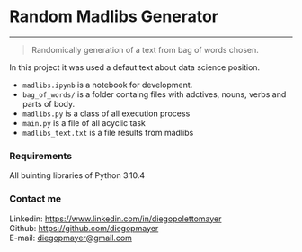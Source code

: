 # Random Madlibs Generator
______________________________________________
> Randomically generation of a text from bag of words chosen.

In this project it was used a defaut text about data science position.

* `madlibs.ipynb` is a notebook for development.
* `bag_of_words/` is a folder containg files with adctives, nouns, verbs and parts of body.
* `madlibs.py` is a class of all execution process
* `main.py` is a file of all acyclic task
* `madlibs_text.txt` is a file results from madlibs 

### Requirements

All buinting libraries of Python 3.10.4

### Contact me 

Linkedin: https://www.linkedin.com/in/diegopolettomayer <br>
Github: https://github.com/diegopmayer <br>
E-mail: diegopmayer@gmail.com 
